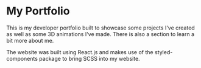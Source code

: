# My Portfolio

This is my developer portfolio built to showcase some projects I've created as well as some 3D animations I've made. There is also a section to learn a bit more about me.

The website was built using React.js and makes use of the styled-components package to bring SCSS into my website.